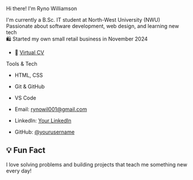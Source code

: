  Hi there! I'm Ryno Williamson

 I'm currently a B.Sc. IT student at North-West University (NWU)  
 Passionate about software development, web design, and learning new tech  
🛍 Started my own small retail business in November 2024

- 💼 [Virtual CV ](http://127.0.0.1:5500/Index.html)

 Tools & Tech 
- HTML, CSS
- Git & GitHub
- VS Code

- Email: rynowil001@gmail.com  
- LinkedIn: [Your LinkedIn](https://www.linkedin.com/in/ryno-williamson-4a390b375/)  
- GitHub: [@yourusername](https://github.com/yourusername)

## 💡 Fun Fact
I love solving problems and building projects that teach me something new every day!
